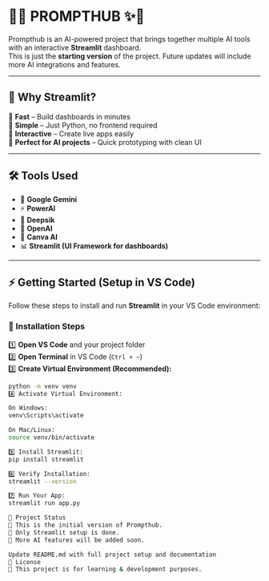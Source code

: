 # 🚀✨ PROMPTHUB ✨🚀

Prompthub is an AI-powered project that brings together multiple AI tools with an interactive **Streamlit** dashboard.  
This is just the **starting version** of the project. Future updates will include more AI integrations and features.

---

## 📌 Why Streamlit?
🔹 **Fast** – Build dashboards in minutes  
🔹 **Simple** – Just Python, no frontend required  
🔹 **Interactive** – Create live apps easily  
🔹 **Perfect for AI projects** – Quick prototyping with clean UI  

---

## 🛠️ Tools Used
- 🤖 **Google Gemini**  
- ⚡ **PowerAI**  
- 🌊 **Deepsik**  
- 🔑 **OpenAI**  
- 🎨 **Canva AI**  
- 📊 **Streamlit (UI Framework for dashboards)**  

---

## ⚡ Getting Started (Setup in VS Code)

Follow these steps to install and run **Streamlit** in your VS Code environment:  

### 🔧 Installation Steps
1️⃣ **Open VS Code** and your project folder  
2️⃣ **Open Terminal** in VS Code (`Ctrl + ~`)  
3️⃣ **Create Virtual Environment (Recommended):**
```bash
python -m venv venv
4️⃣ Activate Virtual Environment:

On Windows:
venv\Scripts\activate

On Mac/Linux:
source venv/bin/activate

5️⃣ Install Streamlit:
pip install streamlit

6️⃣ Verify Installation:
streamlit --version

7️⃣ Run Your App:
streamlit run app.py

📂 Project Status
🔹 This is the initial version of Prompthub.
🔹 Only Streamlit setup is done.
🔹 More AI features will be added soon.

Update README.md with full project setup and documentation
📜 License
📝 This project is for learning & development purposes.

